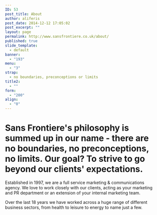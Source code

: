 ```yaml
---
ID: 53
post_title: About
author: aliferis
post_date: 2014-12-12 17:05:02
post_excerpt: ""
layout: page
permalink: http://www.sansfrontiere.co.uk/about/
published: true
slide_template:
  - default
banner:
  - "193"
menu:
  - "3"
strap:
  - no boundaries, preconceptions or limits
title2:
  - ""
form:
  - "200"
align:
  - "0"
---
```

<h1 class="tp-hp-intro greentext bold">Sans Frontiere's philosophy is summed up in our name - there are no boundaries, no preconceptions, no limits. Our goal? To strive to go beyond our clients' expectations.</h1>
<div class="leftcol">
Established in 1997, we are a full service marketing &amp; communications agency. We love to work closely with our clients, acting as your marketing and PR department or an extension of your internal marketing team.

Over the last 18 years we have worked across a huge range of different business sectors, from health to leisure to energy to name just a few.
</div>